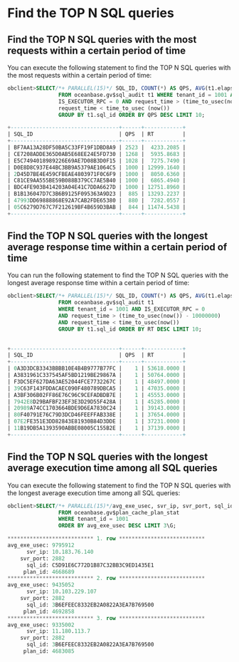 Find the TOP N SQL queries 
===============================================



Find the TOP N SQL queries with the most requests within a certain period of time 
------------------------------------------------------------------------------------------------------

You can execute the following statement to find the TOP N SQL queries with the most requests within a certain period of time:

```sql
obclient>SELECT/*+ PARALLEL(15)*/ SQL_ID, COUNT(*) AS QPS, AVG(t1.elapsed_time) RT 
                FROM oceanbase.gv$sql_audit t1 WHERE tenant_id = 1001 AND 
                IS_EXECUTOR_RPC = 0 AND request_time > (time_to_usec(now()) - 10000000)  AND 
                request_time < time_to_usec (now()) 
                GROUP BY t1.sql_id ORDER BY QPS DESC LIMIT 10;

+----------------------------------+------+------------+
| SQL_ID                           | QPS  | RT         |
+----------------------------------+------+------------+
| BF7AA13A28DF50BA5C33FF19F1DBD8A9 | 2523 |  4233.2085 |
| CE7208ADDE365D0AB5E68EE24E5FD730 | 1268 |  5935.8683 |
| E5C7494018989226E69AE7D08B3D0F15 | 1028 |  7275.7490 |
| D0E8D8C937E44BC3BB9A5379AE1064C5 | 1000 | 12999.1640 |
| 2D45D7BE4E459CFBEAE4803971F0C6F9 | 1000 |  8050.6360 |
| C81CE9AA555BE59B088B379CC7AE5B40 | 1000 |  6865.4940 |
| BDC4FE903B414203A04E41C7DDA6627D | 1000 | 12751.8960 |
| B1B136047D7C3B6B9125F095363A9D23 |  885 | 13293.2237 |
| 47993DD69888868E92A7CAB2FDE65380 |  880 |  7282.0557 |
| 05C6279D767C7F212619BF4B659D3BAB |  844 | 11474.5438 |
+----------------------------------+------+------------+
```



Find the TOP N SQL queries with the longest average response time within a certain period of time 
----------------------------------------------------------------------------------------------------------------------

You can run the following statement to find the TOP N SQL queries with the longest average response time within a certain period of time:

```sql
obclient>SELECT/*+ PARALLEL(15)*/ SQL_ID, COUNT(*) AS QPS, AVG(t1.elapsed_time) RT   
                FROM oceanbase.gv$sql_audit t1   
                WHERE tenant_id = 1001 AND IS_EXECUTOR_RPC = 0    
                AND request_time > (time_to_usec(now()) - 10000000)       
                AND request_time < time_to_usec(now())
                GROUP BY t1.sql_id ORDER BY RT DESC LIMIT 10;
              

+----------------------------------+------+------------+
| SQL_ID                           | QPS  | RT         |
+----------------------------------+------+------------+
| 0A3D3DCB3343BBBB10E4B4B9777B77FC |    1 | 53618.0000 |
| A3831961C337545AF5BD1219BE29867A |    1 | 50764.0000 |
| F3DC5EF627DA63AE52044FCE7732267C |    1 | 48497.0000 |
| 39C63F143FDDACAEC090F480789DBCA5 |    1 | 47035.0000 |
| A3BF306B02FF86E76C96C9CEFADBDB7E |    1 | 45553.0000 |
| 7942E8D29BAFBF23EF3E3D29D55F428A |    1 | 45285.0000 |
| 20989A74CC1703664BDE9D6EA7830C24 |    1 | 39143.0000 |
| 80F40791E76C79D3DCD46FEEFFAB338E |    1 | 37654.0000 |
| 07E2FE351E3DD82843E81930B84D3DDE |    1 | 37231.0000 |
| 11B19DB5A1393590ABBE08005C155B2E |    1 | 37139.0000 |
+----------------------------------+------+------------+
```



Find the TOP N SQL queries with the longest average execution time among all SQL queries 
-------------------------------------------------------------------------------------------------------------

You can execute the following statement to find the TOP N SQL queries with the longest average execution time among all SQL queries:

```sql
obclient>SELECT/*+ PARALLEL(15)*/avg_exe_usec, svr_ip, svr_port, sql_id, plan_id 
                FROM oceanbase.gv$plan_cache_plan_stat 
                WHERE tenant_id = 1001 
                ORDER BY avg_exe_usec DESC LIMIT 3\G;

*************************** 1. row ***************************
avg_exe_usec: 9795912
      svr_ip: 10.183.76.140
    svr_port: 2882
      sql_id: C5D91E6C772D1B87C32BB3C9ED1435E1
     plan_id: 4668689
*************************** 2. row ***************************
avg_exe_usec: 9435052
      svr_ip: 10.103.229.107
    svr_port: 2882
      sql_id: 3B6EFEEC8332EB2A0822A3EA7B769500
     plan_id: 4692858
*************************** 3. row ***************************
avg_exe_usec: 9335002
      svr_ip: 11.180.113.7
    svr_port: 2882
      sql_id: 3B6EFEEC8332EB2A0822A3EA7B769500
     plan_id: 4683085
```


